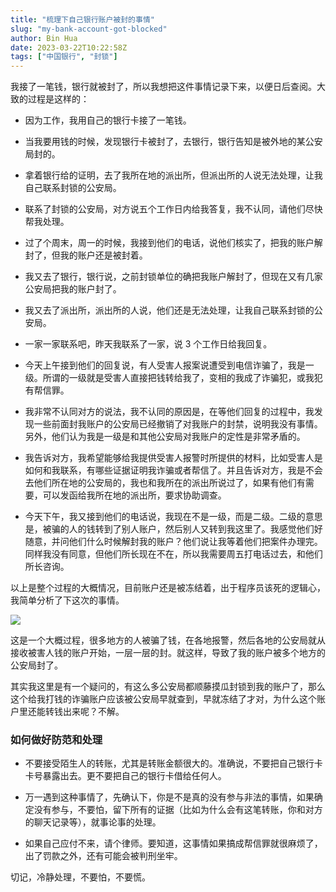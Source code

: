 ```yaml
---
title: "梳理下自己银行账户被封的事情"
slug: "my-bank-account-got-blocked"
author: Bin Hua
date: 2023-03-22T10:22:58Z
tags: ["中国银行", "封锁"]
---
```


我接了一笔钱，银行就被封了，所以我想把这件事情记录下来，以便日后查阅。大致的过程是这样的：

- 因为工作，我用自己的银行卡接了一笔钱。

- 当我要用钱的时候，发现银行卡被封了，去银行，银行告知是被外地的某公安局封的。

- 拿着银行给的证明，去了我所在地的派出所，但派出所的人说无法处理，让我自己联系封锁的公安局。

- 联系了封锁的公安局，对方说五个工作日内给我答复，我不认同，请他们尽快帮我处理。

- 过了个周末，周一的时候，我接到他们的电话，说他们核实了，把我的账户解封了，但我的账户还是被封着。

- 我又去了银行，银行说，之前封锁单位的确把我账户解封了，但现在又有几家公安局把我的账户封了。

- 我又去了派出所，派出所的人说，他们还是无法处理，让我自己联系封锁的公安局。

- 一家一家联系吧，昨天我联系了一家，说 3 个工作日给我回复。

- 今天上午接到他们的回复说，有人受害人报案说遭受到电信诈骗了，我是一级。所谓的一级就是受害人直接把钱转给我了，变相的我成了诈骗犯，或我犯有帮信罪。

- 我非常不认同对方的说法，我不认同的原因是，在等他们回复的过程中，我发现一些前面封我账户的公安局已经撤销了对我账户的封禁，说明我没有事情。另外，他们认为我是一级是和其他公安局对我账户的定性是非常矛盾的。

- 我告诉对方，我希望能够给我提供受害人报警时所提供的材料，比如受害人是如何和我联系，有哪些证据证明我诈骗或者帮信了。并且告诉对方，我是不会去他们所在地的公安局的，我也和我所在的派出所说过了，如果有他们有需要，可以发函给我所在地的派出所，要求协助调查。

- 今天下午，我又接到他们的电话说，我现在不是一级，而是二级。二级的意思是，被骗的人的钱转到了别人账户，然后别人又转到我这里了。我感觉他们好随意，并问他们什么时候解封我的账户？他们说让我等着他们把案件办理完。同样我没有同意，但他们所长现在不在，所以我需要周五打电话过去，和他们所长咨询。

以上是整个过程的大概情况，目前账户还是被冻结着，出于程序员该死的逻辑心，我简单分析了下这次的事情。

![](/imgs/my-bank-account-got-blocked.jpg)

这是一个大概过程，很多地方的人被骗了钱，在各地报警，然后各地的公安局就从接收被害人钱的账户开始，一层一层的封。就这样，导致了我的账户被多个地方的公安局封了。

其实我这里是有一个疑问的，有这么多公安局都顺藤摸瓜封锁到我的账户了，那么这个给我打钱的诈骗账户应该被公安局早就查到，早就冻结了才对，为什么这个账户里还能转钱出来呢？不解。

### 如何做好防范和处理

- 不要接受陌生人的转账，尤其是转账金额很大的。准确说，不要把自己银行卡卡号暴露出去。更不要把自己的银行卡借给任何人。

- 万一遇到这种事情了，先确认下，你是不是真的没有参与非法的事情，如果确定没有参与，不要怕，留下所有的证据（比如为什么会有这笔转账，你和对方的聊天记录等），就事论事的处理。

- 如果自己应付不来，请个律师。要知道，这事情如果搞成帮信罪就很麻烦了，出了罚款之外，还有可能会被判刑坐牢。

切记，冷静处理，不要怕，不要慌。